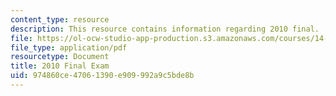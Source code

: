 ```yaml
---
content_type: resource
description: This resource contains information regarding 2010 final.
file: https://ol-ocw-studio-app-production.s3.amazonaws.com/courses/14-12-economic-applications-of-game-theory-fall-2012/974860ce47061390e909992a9c5bde8b_MIT14_12F12_Final_10.pdf
file_type: application/pdf
resourcetype: Document
title: 2010 Final Exam
uid: 974860ce-4706-1390-e909-992a9c5bde8b
---
```

